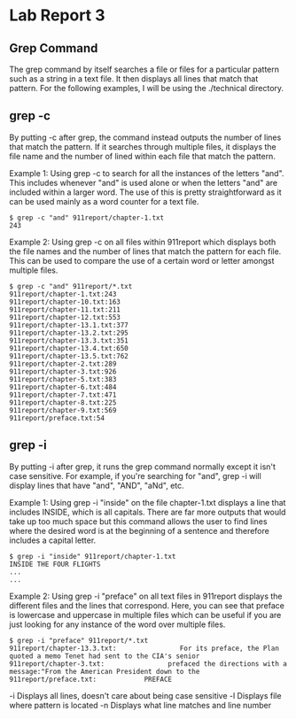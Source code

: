 # Lab Report 3
## Grep Command
The grep command by itself searches a file or files for a particular pattern such as a string in a text file. It then displays all lines that match that pattern. For the following examples, I will be using the ./technical directory.
## grep -c
By putting -c after grep, the command instead outputs the number of lines that match the pattern. If it searches through multiple files, it displays the file name and the number of lined within each file that match the pattern. 

Example 1: Using grep -c to search for all the instances of the letters "and". This includes whenever "and" is used alone or when the letters "and" are included within a larger word. The use of this is pretty straightforward as it can be used mainly as a word counter for a text file.
```
$ grep -c "and" 911report/chapter-1.txt
243
```
Example 2: Using grep -c on all files within 911report which displays both the file names and the number of lines that match the pattern for each file. This can be used to compare the use of a certain word or letter amongst multiple files. 
```
$ grep -c "and" 911report/*.txt
911report/chapter-1.txt:243
911report/chapter-10.txt:163
911report/chapter-11.txt:211
911report/chapter-12.txt:553
911report/chapter-13.1.txt:377
911report/chapter-13.2.txt:295
911report/chapter-13.3.txt:351
911report/chapter-13.4.txt:650
911report/chapter-13.5.txt:762
911report/chapter-2.txt:289
911report/chapter-3.txt:926
911report/chapter-5.txt:383
911report/chapter-6.txt:484
911report/chapter-7.txt:471
911report/chapter-8.txt:225
911report/chapter-9.txt:569
911report/preface.txt:54
```
## grep -i
By putting -i after grep, it runs the grep command normally except it isn't case sensitive. For example, if you're searching for "and", grep -i will display lines that have "and", "AND", "aNd", etc. 

Example 1: Using grep -i "inside" on the file chapter-1.txt displays a line that includes INSIDE, which is all capitals. There are far more outputs that would take up too much space but this command allows the user to find lines where the desired word is at the beginning of a sentence and therefore includes a capital letter. 
```
$ grep -i "inside" 911report/chapter-1.txt
INSIDE THE FOUR FLIGHTS
...
...
```
Example 2: Using grep -i "preface" on all text files in 911report displays the different files and the lines that correspond. Here, you can see that preface is lowercase and uppercase in multiple files which can be useful if you are just looking for any instance of the word over multiple files. 
```
$ grep -i "preface" 911report/*.txt
911report/chapter-13.3.txt:                For its preface, the Plan quoted a memo Tenet had sent to the CIA's senior
911report/chapter-3.txt:                prefaced the directions with a message:"From the American President down to the
911report/preface.txt:            PREFACE
```

-i Displays all lines, doesn't care about being case sensitive
-l Displays file where pattern is located
-n Displays what line matches and line number
